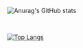 ![Anurag's GitHub stats](https://github-readme-stats.vercel.app/api?username=zonincodes&theme=dark&show_icons=true&count_private=true)

<br/>

[![Top Langs](https://github-readme-stats.vercel.app/api/top-langs/?username=zonincodes&hide=c&size_weight=1&count_weight=0)]()